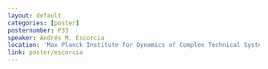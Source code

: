 ```yaml
---
layout: default
categories: [poster]
posternumber: P33
speaker: Andrés M. Escorcia
location: 'Max Planck Institute for Dynamics of Complex Technical Systems, Magdeburg (DE)'
link: poster/escorcia
---
```

